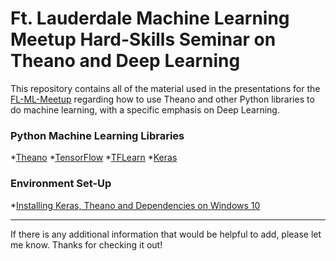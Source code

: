 # Ft. Lauderdale Machine Learning Meetup Hard-Skills Seminar on Theano and Deep Learning

This repository contains all of the material used in the presentations for the [FL-ML-Meetup](https://www.meetup.com/Fort-Lauderdale-Machine-Learning-Meetup/) regarding how to use Theano and other Python libraries to do machine learning, with a specific emphasis on Deep Learning. 

### Python Machine Learning Libraries

*[Theano](http://deeplearning.net/software/theano/index.html#) 
*[TensorFlow](https://www.tensorflow.org/) 
*[TFLearn](http://tflearn.org/) 
*[Keras](https://keras.io/) 


### Environment Set-Up

*[Installing Keras, Theano and Dependencies on Windows 10](http://ankivil.com/installing-keras-theano-and-dependencies-on-windows-10/)

---

If there is any additional information that would be helpful to add, please let me know. Thanks for checking it out!
